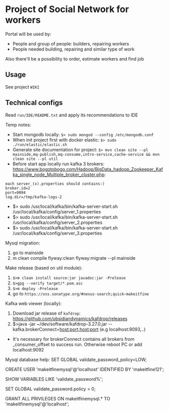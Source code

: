 Project of Social Network for workers
=====================================

Portal will be used by:

*   People and group of people: builders, repairing workers
*   People needed building, repairing and similar type of work

Also there'll be a possibility to order, estimate workers and find job

Usage 
-----
See project ```WIKI```

Technical configs
-----
Read `run/IDE/README.txt` and apply its recommendations to IDE 

<!-- TODO: should be written well (write wiki)-->
Temp notes:
- Start mongodb locally: 
`$> sudo mongod --config /etc/mongodb.conf`
- When init project first with docker elastic:
`$> sudo ./run/elastic/elastic.sh`
- Generate site documentation for project:
`$> mvn clean site --pl mainside,mq-publish,mq-consume,intro-service,cache-service && mvn clean site --pl util`
- Before start app locally run kafka 3 brokers:
 https://www.bogotobogo.com/Hadoop/BigData_hadoop_Zookeeper_Kafka_single_node_Multiple_broker_cluster.php:
 ```
 each server_(x).properties should contains:)
 broker.id=2
 port=9094
 log.dir=/tmp/kafka-logs-2
 ```
 
 - $> sudo /usr/local/kafka/bin/kafka-server-start.sh /usr/local/kafka/config/server_1.properties
 - $> sudo /usr/local/kafka/bin/kafka-server-start.sh /usr/local/kafka/config/server_2.properties
 - $> sudo /usr/local/kafka/bin/kafka-server-start.sh /usr/local/kafka/config/server_3.properties

Mysql migration:
1) go to mainside
2) m clean compile flyway:clean  flyway:migrate --pl mainside

Make release (based on util module):
1) `$>m clean install source:jar javadoc:jar -Prelease`
2) `$>gpg --verify target/*.pom.asc`
3) `$>m deploy -Prelease`
4) go to `https://oss.sonatype.org/#nexus-search;quick~makeitfine`

Kafka web viewer (locally):
1) Download jar release of `kafdrop`:
https://github.com/obsidiandynamics/kafdrop/releases
2) $>java -jar ~/dev/software/kafdrop-3.27.0.jar --kafka.brokerConnect=<host:port,host:port> (e.g localhost:9093,..)
 * It's necessary for brokerConnect contains all brokers from _consumer_offset to success run.
 Otherwise reboot PC or add localhost:9092
   
Mysql database help:
SET GLOBAL validate_password_policy=LOW;

CREATE USER 'makeitfinemysql'@'localhost' IDENTIFIED BY 'makeitfine121';

SHOW VARIABLES LIKE 'validate_password%';

SET GLOBAL validate_password.policy = 0;

GRANT ALL PRIVILEGES ON makeitfinemysql.* TO 'makeitfinemysql'@'localhost';
